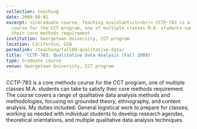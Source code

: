 ```yaml
---
collection: teaching
date: 2009-09-01
excerpt: <i>Graduate course, Teaching assistant</i><br/> CCTP-783 is a core methods
  course for the CCT program, one of multiple classes M.A. students can take to satisfy
  their core methods requirement.
institution: Georgetown University, CCT program
location: California, USA
permalink: /teaching/fall09-qualitative-data/
title: 'CCTP-783: Qualitative Data Analysis (Fall 2009)'
type: Graduate course
venue: Georgetown University, CCT program
---
```


CCTP-783 is a core methods course for the CCT program, one of multiple classes M.A. students can take to satisfy their core methods requirement. The course covers a range of qualitative data analysis methods and methodologies, focusing on grounded theory, ethnography, and content analysis. My duties included: General logistical work to prepare for classes; working as needed with individual students to develop research agendas, theoretical orientations, and multiple qualitative data analysis techniques.
